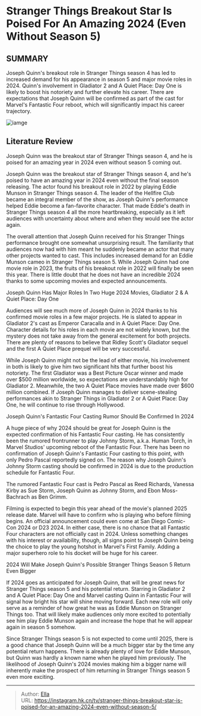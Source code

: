 # Stranger Things  Breakout Star Is Poised For An Amazing 2024 (Even Without Season 5)


## SUMMARY 



  Joseph Quinn&#39;s breakout role in Stranger Things season 4 has led to increased demand for his appearance in season 5 and major movie roles in 2024.   Quinn&#39;s involvement in Gladiator 2 and A Quiet Place: Day One is likely to boost his notoriety and further elevate his career.   There are expectations that Joseph Quinn will be confirmed as part of the cast for Marvel&#39;s Fantastic Four reboot, which will significantly impact his career trajectory.  

![iamge](https://static1.srcdn.com/wordpress/wp-content/uploads/wm/2024/01/stranger-things-joseph-quinn-happy.jpg)

## Literature Review

Joseph Quinn was the breakout star of Stranger Things season 4, and he is poised for an amazing year in 2024 even without season 5 coming out.




Joseph Quinn was the breakout star of Stranger Things season 4, and he&#39;s poised to have an amazing year in 2024 even without the final season releasing. The actor found his breakout role in 2022 by playing Eddie Munson in Stranger Things season 4. The leader of the Hellfire Club became an integral member of the show, as Joseph Quinn&#39;s performance helped Eddie become a fan-favorite character. That made Eddie&#39;s death in Stranger Things season 4 all the more heartbreaking, especially as it left audiences with uncertainty about where and when they would see the actor again.




The overall attention that Joseph Quinn received for his Stranger Things performance brought one somewhat unsurprising result. The familiarity that audiences now had with him meant he suddenly became an actor that many other projects wanted to cast. This includes increased demand for an Eddie Munson cameo in Stranger Things season 5. While Joseph Quinn had one movie role in 2023, the fruits of his breakout role in 2022 will finally be seen this year. There is little doubt that he does not have an incredible 2024 thanks to some upcoming movies and expected announcements.


 Joseph Quinn Has Major Roles In Two Huge 2024 Movies, Gladiator 2 &amp; A Quiet Place: Day One 
         

Audiences will see much more of Joseph Quinn in 2024 thanks to his confirmed movie roles in a few major projects. He is slated to appear in Gladiator 2&#39;s cast as Emperor Caracalla and in A Quiet Place: Day One. Character details for his roles in each movie are not widely known, but the mystery does not take away from the general excitement for both projects. There are plenty of reasons to believe that Ridley Scott&#39;s Gladiator sequel and the first A Quiet Place prequel will be very successful.




While Joseph Quinn might not be the lead of either movie, his involvement in both is likely to give him two significant hits that further boost his notoriety. The first Gladiator was a Best Picture Oscar winner and made over $500 million worldwide, so expectations are understandably high for Gladiator 2. Meanwhile, the two A Quiet Place movies have made over $600 million combined. If Joseph Quinn manages to deliver scene-stealing performances akin to Stranger Things in Gladiator 2 or A Quiet Place: Day One, he will continue to rise through Hollywood.



 Joseph Quinn&#39;s Fantastic Four Casting Rumor Should Be Confirmed In 2024 
          

A huge piece of why 2024 should be great for Joseph Quinn is the expected confirmation of his Fantastic Four casting. He has consistently been the rumored frontrunner to play Johnny Storm, a.k.a. Human Torch, in Marvel Studios&#39; upcoming reboot of the Fantastic Four. There has been no confirmation of Joseph Quinn&#39;s Fantastic Four casting to this point, with only Pedro Pascal reportedly signed on. The reason why Joseph Quinn&#39;s Johnny Storm casting should be confirmed in 2024 is due to the production schedule for Fantastic Four.






The rumored Fantastic Four cast is Pedro Pascal as Reed Richards, Vanessa Kirby as Sue Storm, Joseph Quinn as Johnny Storm, and Ebon Moss-Bachrach as Ben Grimm.




Filming is expected to begin this year ahead of the movie&#39;s planned 2025 release date. Marvel will have to confirm who is playing who before filming begins. An official announcement could even come at San Diego Comic-Con 2024 or D23 2024. In either case, there is no chance that all Fantastic Four characters are not officially cast in 2024. Unless something changes with his interest or availability, though, all signs point to Joseph Quinn being the choice to play the young hotshot in Marvel&#39;s First Family. Adding a major superhero role to his docket will be huge for his career.



 2024 Will Make Joseph Quinn&#39;s Possible Stranger Things Season 5 Return Even Bigger 
          




If 2024 goes as anticipated for Joseph Quinn, that will be great news for Stranger Things season 5 and his potential return. Starring in Gladiator 2 and A Quiet Place: Day One and Marvel casting Quinn in Fantastic Four will signal how bright his star will shine moving forward. Each new role will only serve as a reminder of how great he was as Eddie Munson on Stranger Things too. That will likely make audiences only more excited to potentially see him play Eddie Munson again and increase the hope that he will appear again in season 5 somehow.

Since Stranger Things season 5 is not expected to come until 2025, there is a good chance that Joseph Quinn will be a much bigger star by the time any potential return happens. There is already plenty of love for Eddie Munson, but Quinn was hardly a known name when he played him previously. The likelihood of Joseph Quinn&#39;s 2024 movies making him a bigger name will inherently make the prospect of him returning in Stranger Things season 5 even more exciting.






---

> Author: [Ella](https://instagram.hk.cn/)  
> URL: https://instagram.hk.cn/tv/stranger-things-breakout-star-is-poised-for-an-amazing-2024-even-without-season-5/  

